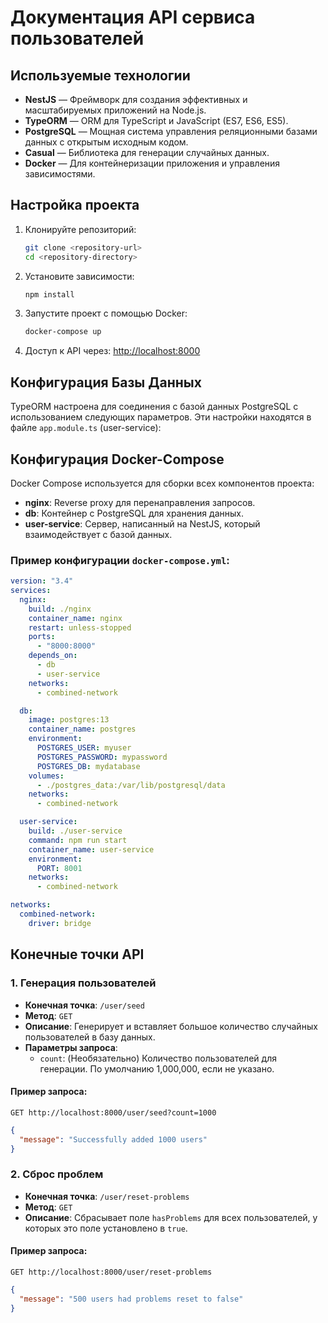 # Документация API сервиса пользователей

## Используемые технологии

- **NestJS** — Фреймворк для создания эффективных и масштабируемых приложений на Node.js.
- **TypeORM** — ORM для TypeScript и JavaScript (ES7, ES6, ES5).
- **PostgreSQL** — Мощная система управления реляционными базами данных с открытым исходным кодом.
- **Casual** — Библиотека для генерации случайных данных.
- **Docker** — Для контейнеризации приложения и управления зависимостями.

## Настройка проекта

1. Клонируйте репозиторий:
    ```bash
    git clone <repository-url>
    cd <repository-directory>
    ```
2. Установите зависимости:
    ```bash
    npm install
    ```
3. Запустите проект с помощью Docker:
    ```bash
    docker-compose up
    ```
4. Доступ к API через: [http://localhost:8000](http://localhost:8000)

## Конфигурация Базы Данных

TypeORM настроена для соединения с базой данных PostgreSQL с использованием следующих параметров. Эти настройки находятся в файле `app.module.ts` (user-service):


## Конфигурация Docker-Compose

Docker Compose используется для сборки всех компонентов проекта:

- **nginx**: Reverse proxy для перенаправления запросов.
- **db**: Контейнер с PostgreSQL для хранения данных.
- **user-service**: Сервер, написанный на NestJS, который взаимодействует с базой данных.

### Пример конфигурации `docker-compose.yml`:

```yaml
version: "3.4"
services:
  nginx:
    build: ./nginx
    container_name: nginx
    restart: unless-stopped
    ports:
      - "8000:8000"
    depends_on:
      - db
      - user-service
    networks:
      - combined-network

  db:
    image: postgres:13
    container_name: postgres
    environment:
      POSTGRES_USER: myuser
      POSTGRES_PASSWORD: mypassword
      POSTGRES_DB: mydatabase
    volumes:
      - ./postgres_data:/var/lib/postgresql/data
    networks:
      - combined-network

  user-service:
    build: ./user-service
    command: npm run start
    container_name: user-service
    environment:
      PORT: 8001
    networks:
      - combined-network

networks:
  combined-network:
    driver: bridge
```

## Конечные точки API

### 1. Генерация пользователей

- **Конечная точка**: `/user/seed`
- **Метод**: `GET`
- **Описание**: Генерирует и вставляет большое количество случайных пользователей в базу данных.
- **Параметры запроса**:
    - `count`: (Необязательно) Количество пользователей для генерации. По умолчанию 1,000,000, если не указано.

#### Пример запроса:

```http
GET http://localhost:8000/user/seed?count=1000
```
```json
{
  "message": "Successfully added 1000 users"
}
```

### 2. Сброс проблем

- **Конечная точка**: `/user/reset-problems`
- **Метод**: `GET`
- **Описание**: Сбрасывает поле `hasProblems` для всех пользователей, у которых это поле установлено в `true`.

#### Пример запроса:

```http
GET http://localhost:8000/user/reset-problems
```
```json
{
  "message": "500 users had problems reset to false"
}
```
